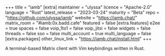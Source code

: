 +++
title = "iamb"
[extra]
maintainer = "ulyssa"
licence = "Apache-2.0"
language = "Rust"
latest_release = "2023-03-24"
maturity = "Beta"
repo = "https://github.com/ulyssa/iamb"
website = "https://iamb.chat/"
matrix_room = "#iamb:0x.badd.cafe"
featured = false
[extra.features]
e2ee = true
spaces = false
voip_1to1 = false
voip_jitsi = false
widgets = false
threads = false
sso = false
multi_account = true
multi_language = false
[extra.packages]
other_linux_link = "https://iamb.chat/install.html"
+++

A terminal-based Matrix client with Vim keybindings written in Rust.
